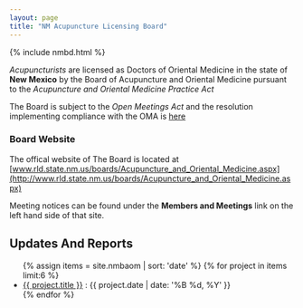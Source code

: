 ```yaml
---
layout: page
title: "NM Acupuncture Licensing Board"
---
```

{% include nmbd.html %}

*Acupuncturists* are licensed as Doctors of Oriental Medicine in the
state of **New Mexico** by the Board of Acupuncture and Oriental
Medicine pursuant to the *Acupuncture and Oriental Medicine Practice
Act*

The Board is subject to the *Open Meetings Act* and the resolution
implementing compliance with the OMA is
[here](files/nmbaom/nmbaom_oma_2020.pdf)

### Board Website

The offical website of The Board is located at  
[www.rld.state.nm.us/boards/Acupuncture_and_Oriental_Medicine.aspx](http://www.rld.state.nm.us/boards/Acupuncture_and_Oriental_Medicine.aspx)

Meeting notices can be found under the **Members and Meetings** link
on the left hand side of that site. 

## Updates And Reports

<ul>
{% assign items = site.nmbaom | sort: 'date' %}
{% for project in items limit:6 %}
    <li>
      <a href="{{ project.url }}">{{ project.title }}</a> : {{
	  project.date | date: '%B %d, %Y' }} 
    </li>
{% endfor %}
</ul>
